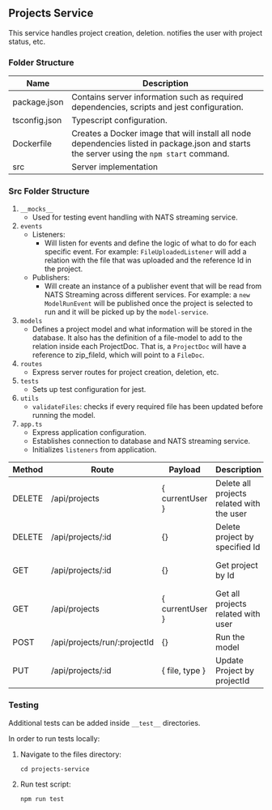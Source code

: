 ## Projects Service

This service handles project creation, deletion. notifies the user with project status, etc.

### Folder Structure 

| Name | Description |
| ---- |  ---- |
| package.json | Contains server information such as required dependencies, scripts and jest configuration.|
| tsconfig.json | Typescript configuration. |
Dockerfile | Creates a Docker image that will install all node dependencies listed in package.json and starts the server using the `npm start` command. |
| src | Server implementation

### Src Folder Structure
1. `__mocks__`
    * Used for testing event handling with NATS streaming service.
2. `events`
    * Listeners:
        * Will listen for events and define the logic of what to do for each specific event. For example: `FileUploadedListener` will add a relation with the file that was uploaded and the reference Id in the project.
    * Publishers:
        * Will create an instance of a publisher event that will be read from NATS Streaming across different services. For example: a `new ModelRunEvent` will be published once the project is selected to run and it will be picked up by the `model-service`.
3. `models`
    * Defines a project model and what information will be stored in the database. It also has the definition of a file-model to add to the relation inside each ProjectDoc. That is, a `ProjectDoc` will have a reference to zip_fileId, which will point to a `FileDoc`.
4. `routes`
    * Express server routes for project creation, deletion, etc.
5. `tests`
    * Sets up test configuration for jest.
6. `utils`
    * `validateFiles`: checks if every required file has been updated before running the model.
7. `app.ts`
    * Express application configuration.
    * Establishes connection to database and NATS streaming service.
    * Initializes `listeners` from application.

| Method | Route | Payload | Description | Response |
| ---- | ---- | ---- | --- | --- |
| DELETE | /api/projects | { currentUser }| Delete all projects related with the user | { } |
| DELETE | /api/projects/:id | {} | Delete project by specified Id | { } |
| GET | /api/projects/:id | {} | Get project by Id | { project: ProjectDoc } |
| GET | /api/projects | { currentUser } |  Get all projects related with user | { projects: [ ProjectDoc ]} |
| POST | /api/projects/run/:projectId | {} | Run the model | { FileDoc } |
| PUT | /api/projects/:id | { file, type } | Update Project by projectId | { project: ProjectDoc } |


### Testing

Additional tests can be added inside `__test__` directories.

In order to run tests locally:
1. Navigate to the files directory:
    ```shell
    cd projects-service
    ```
2. Run test script:
    ```shell
    npm run test
    ```
